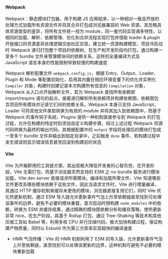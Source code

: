 #### Webpack

Webpack：静态模块打包器，用于构建 JS 应用程序，以一种相对一致且开放的处理方式加载所有资源文件并将其合并打包成浏览器兼容的 Web 资源，其忽略具体资源类型的差异，将所有文件统一视为 module，同一套代码实现诸多特性，以相同的加载、解析、依赖管理、优化和合并流程实现打包并借助 loader & plugin 开放接口将资源差异处理逻辑交由社区实现，建立统一资源构建模型，项目冷启动时 Webpack 递归打包整个项目的依赖树，在生产和开发阶段均打包，通过构建一至多个 bundle 文件来管理模块间的依赖关系，这样的全量编译方式及 JavaScript 语言本身的性能限制导致较慢的构建速度

Webpack 解析配置文件 `webpack.config.js`，根据 Entry、Output、Loader、Plugin 和 Mode 等配置初始化，启用其内置在相应环境变量下的优化并实例化 `Compiler` 对象，构建时创建记录本次构建所有信息的 `Compilation` 对象，Webpack 从入口点开始解析文件，其为 Webpack 查找所有依赖即 import/require 语句的起点，接着递归解析所有依赖项并构建依赖图，依赖图包含项目所有模块并记录它们间的依赖关系，Webpack 本身只支持 JavaScript，Loader 可将其他文件类型转换为有效的 module 并将其加入到依赖图中，而基于 Webpack 的事件钩子系统，Plugins 提供一种机制直接参与到 Webpack 的打包过程，允许在构建的特定时刻添加自定义构建步骤，经过上述过程 Webpack 将源代码转换为最终的输出代码，其根据配置中的 `output` 字段将处理后的模块打包成一至多个 bundle 文件并输出到指定目录中，之后触发 `done` 事件，若构建过程中发生错误则显示错误信息甚至回滚到构建前的状态

#### Vite

Vite 为开箱即用的工具链方案，其出现极大降低开发者的心智负担，在开发阶段，Vite 无需打包，而基于浏览器天然支持的 ESM 之 no-bundle 服务进行模块加载，Vite dev server 直接请求所需模块，编译和加载所需文件，Vite 知道哪些文件更改及哪些模块依赖于这些文件，因此当请求文件时，Vite 进行增量编译，其通过 HTTP 缓存机制来缓存未更改的模块，浏览器直接复用它们，同时 Vite 优化热更新机制，通过 ESM 导入链允许更新事件气泡上升至依赖链直至找到可处理该事件的边界，避免不必要的模块重载，首次启动时预构建 `node_modules` 中的依赖，转换为 ESM 并缓存结果，通过精确的模块图依赖分析和缓存策略，使热更新非常 nice，在生产阶段，其基于 Rollup 打包，通过 Tree-Shaking 等技术和其他压缩工具如 Babel 等，利用多核 CPU 并行压缩代码，极大加快构建过程，保证构建产物质量，同时以 Esbuild 作为第三方库来实现超快的编译速度

- HMR 气泡传播：Vite 的 HMR 机制利用了 ESM 的导入链，允许更新事件气泡上升至依赖链，直至找到可以处理该更新的边界，这种机制可避免不必要的模块重新加载
